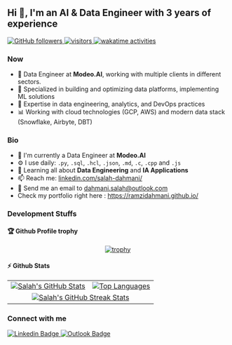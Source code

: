 ## Hi 👋, I'm an AI & Data Engineer with 3 years of experience

<p align="left">
  <a href="https://github.com/ramzidahmani?tab=followers">
    <img alt="GitHub followers" src="https://img.shields.io/github/followers/ramzidahmani?color=green&logo=github">
  </a>
  <a href="https://github.com/ramzidahmani/">
    <img src="https://komarev.com/ghpvc/?username=ramzidahmani" alt="visitors" />
  </a>
  <a href="https://wakatime.com/@1dace552-f52d-4c2c-913e-eacfe1d41572">
    <img src="https://wakatime.com/badge/user/1dace552-f52d-4c2c-913e-eacfe1d41572.svg" alt="wakatime activities" />
  </a> 
</p>

### Now
- 💼 Data Engineer at **Modeo.AI**, working with multiple clients in different sectors.
- 🚀 Specialized in building and optimizing data platforms, implementing ML solutions
- 🔧 Expertise in data engineering, analytics, and DevOps practices
- 📊 Working with cloud technologies (GCP, AWS) and modern data stack (Snowflake, Airbyte, DBT)

### Bio
- 🏢 I'm currently a Data Engineer at **Modeo.AI**
- ⚙️ I use daily: `.py`, `.sql`, `.hcl`, `.json`,  `.md`, `.c`, `.cpp` and `.js`
- 🌱 Learning all about **Data Engineering** and **IA Applications**
- 📫 Reach me: [linkedin.com/salah-dahmani/](https://www.linkedin.com/in/salah-dahmani/)
- :email: Send me an email to dahmani.salah@outlook.com
- Check my portfolio right here : https://ramzidahmani.github.io/

<!-- ### Technical Stack

#### 🛠 Languages & Databases
<img height="48" src="colored_logos/python-original.svg" alt="Python"> 
<img height="48" src="colored_logos/postgresql-original.svg" alt="PostgreSQL"> 
<img height="48" src="colored_logos/mongodb-original.svg" alt="MongoDB">

#### ☁️ Cloud & Data Warehouses
<img height="48" src="colored_logos/snowflake-new.svg" alt="Snowflake"> 
<img height="48" src="colored_logos/bigquery-new.svg" alt="BigQuery">

#### 🔄 Data Integration & Transformation
<img height="48" src="colored_logos/airbyte.svg" alt="Airbyte"> 
<img height="48" src="colored_logos/dbt.svg" alt="DBT"> 
<img height="48" src="colored_logos/fivetran.svg" alt="Fivetran"> 
<img height="48" src="colored_logos/datastream.svg" alt="DataStream">

#### 🎯 Orchestration
<img height="48" src="colored_logos/airflow-new.svg" alt="Airflow"> 
<img height="48" src="colored_logos/workflow-new.svg" alt="Google Workflow">

#### 📊 Data Visualization
<img height="48" src="colored_logos/powerbi.svg" alt="PowerBI"> 
<img height="48" src="colored_logos/looker-new.svg" alt="Looker"> 
<img height="48" src="colored_logos/streamlit.svg" alt="Streamlit"> 
<img height="48" src="colored_logos/metabase-new.svg" alt="Metabase">

#### ⚙️ Infrastructure & DevOps
<img height="48" src="colored_logos/docker-new.svg" alt="Docker"> 
<img height="48" src="colored_logos/terraform-new.svg" alt="Terraform">

#### 🔧 Development Tools
<img height="48" src="colored_logos/gitlab.svg" alt="GitLab">
<img height="48" src="colored_logos/postman.svg" alt="Postman">
-->

### Development Stuffs

#### :trophy: Github Profile trophy
<div align="center">

[![trophy](https://github-profile-trophy.vercel.app/?username=ramzidahmani&theme=onedark)](https://github.com/ramzidahmani/github-profile-trophy)

</div>

#### ⚡ Github Stats

<table>
  <tr>
    <td>
      <a href="https://github.com/anuraghazra/github-readme-stats"> <img src="https://github-readme-stats.vercel.app/api?username=ramzidahmani&show_icons=true&hide_border=true&&count_private=true&include_all_commits=true&theme=tokyonight" alt="Salah's GitHub Stats" /> </a>
    </td>
    <td>
      <a href="https://github.com/anuraghazra/github-readme-stats"> <img src="https://github-readme-stats.vercel.app/api/top-langs/?username=ramzidahmani&show_icons=true&hide_border=true&layout=compact&langs_count=8&theme=tokyonight" alt="Top Languages" /> </a>
    </td>
  </tr>
  <tr>
    <td colspan=2 align="center">
      <a href="https://git.io/streak-stats"> <img src="https://streak-stats.demolab.com?user=ramzidahmani&theme=tokyonight&hide_border=true" alt="Salah's GitHub Streak Stats" /> </a>
    </td>
  </tr>
</table>

<!-- These stats are powered by a self-hosted instance of github-readme-stats to include all contributions -->

### Connect with me
<div id="social-media" style="text-align:left">
    <a href="https://www.linkedin.com/in/salah-dahmani/">
        <img src="https://img.shields.io/badge/linkedin-%230077B5.svg?&style=for-the-badge&logo=linkedin&logoColor=white" alt="Linkedin Badge">
    </a>
    <a href="mailto:dahmani.salah@outlook.com"> <img src="https://img.shields.io/badge/outlook-%230078D4.svg?style=for-the-badge&logo=microsoft-outlook&logoColor=white" alt="Outlook Badge"/></a>
</div>
